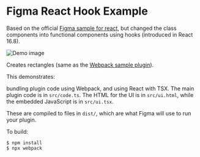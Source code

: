 # Figma React Hook Example

Based on the official [Figma sample for react](https://github.com/figma/plugin-samples/tree/master/react), but changed the class components into functional components using hooks (introduced in React 16.8).

![Demo image](https://github.com/figma/plugin-samples/blob/master/_screenshots/webpack.png?raw=true)

Creates rectangles (same as the [Webpack sample plugin](https://github.com/figma/plugin-samples/blob/master/webpack)).

This demonstrates:

bundling plugin code using Webpack, and
using React with TSX.
The main plugin code is in `src/code.ts`. The HTML for the UI is in `src/ui.html`, while the embedded JavaScript is in `src/ui.tsx`.

These are compiled to files in `dist/`, which are what Figma will use to run your plugin.

To build:
```
$ npm install
$ npx webpack
```
